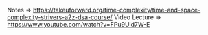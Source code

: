 Notes => https://takeuforward.org/time-complexity/time-and-space-complexity-strivers-a2z-dsa-course/
Video Lecture => https://www.youtube.com/watch?v=FPu9Uld7W-E